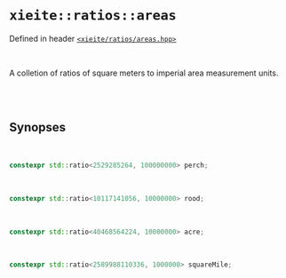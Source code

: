 # `xieite::ratios::areas`
Defined in header [`<xieite/ratios/areas.hpp>`](https://github.com/Eczbek/xieite/tree/main/include/xieite/ratios/areas.hpp)

<br/>

A colletion of ratios of square meters to imperial area measurement units.

<br/><br/>

## Synopses

<br/>

```cpp
constexpr std::ratio<2529285264, 100000000> perch;
```

<br/>

```cpp
constexpr std::ratio<10117141056, 10000000> rood;
```

<br/>

```cpp
constexpr std::ratio<40468564224, 10000000> acre;
```

<br/>

```cpp
constexpr std::ratio<2589988110336, 1000000> squareMile;
```
